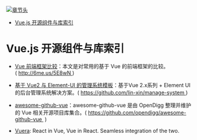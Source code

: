 [![章节头](https://parg.co/UGo)](https://parg.co/b4z) 
 - [Vue.js 开源组件与库索引](#vuejs-%E5%BC%80%E6%BA%90%E7%BB%84%E4%BB%B6%E4%B8%8E%E5%BA%93%E7%B4%A2%E5%BC%95) 

# Vue.js 开源组件与库索引

- [Vue 前端框架比较](http://6me.us/5E8wN)：本文是对常用的基于 Vue 的前端框架的比较。( http://6me.us/5E8wN )
- [基于 Vue2 与 Element-UI 的管理系统模板](https://github.com/lin-xin/manage-system)：基于Vue 2.x系列 + Element UI 的后台管理系统解决方案。( https://github.com/lin-xin/manage-system )

- [awesome-github-vue](https://github.com/opendigg/awesome-github-vue)：awesome-github-vue 是由 OpenDigg 整理并维护的 Vue 相关开源项目库集合。( https://github.com/opendigg/awesome-github-vue  )
- [Vuera](https://parg.co/UmA): React in Vue, Vue in React. Seamless integration of the two.
